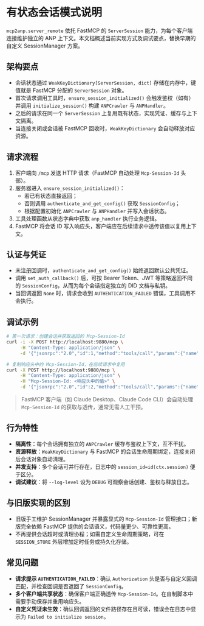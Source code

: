 # 有状态会话模式说明

`mcp2anp.server_remote` 依托 FastMCP 的 `ServerSession` 能力，为每个客户端连接维护独立的 ANP 上下文。本文档概述当前实现方式及调试要点，替换早期的自定义 SessionManager 方案。

## 架构要点

- 会话状态通过 `WeakKeyDictionary[ServerSession, dict]` 存储在内存中，键值就是 FastMCP 分配的 `ServerSession` 对象。
- 首次请求调用工具时，`ensure_session_initialized()` 会触发鉴权（如有）并调用 `initialize_session()` 构建 `ANPCrawler` 与 `ANPHandler`。
- 之后的请求在同一个 `ServerSession` 上复用既有状态，实现凭证、缓存与上下文隔离。
- 当连接关闭或会话被 FastMCP 回收时，`WeakKeyDictionary` 会自动释放对应资源。

## 请求流程

1. 客户端向 `/mcp` 发送 HTTP 请求（FastMCP 自动处理 `Mcp-Session-Id` 头部）。
2. 服务器进入 `ensure_session_initialized()`：
   - 若已有状态直接返回；
   - 否则调用 `authenticate_and_get_config()` 获取 `SessionConfig`；
   - 根据配置初始化 `ANPCrawler` 与 `ANPHandler` 并写入会话状态。
3. 工具处理函数从状态字典中获取 `anp_handler` 执行业务逻辑。
4. FastMCP 将会话 ID 写入响应头，客户端应在后续请求中透传该值以复用上下文。

## 认证与凭证

- 未注册回调时，`authenticate_and_get_config()` 始终返回默认公共凭证。
- 调用 `set_auth_callback()` 后，可按 Bearer Token、JWT 等策略返回不同的 `SessionConfig`，从而为每个会话指定独立的 DID 文档与私钥。
- 当回调返回 `None` 时，请求会收到 `AUTHENTICATION_FAILED` 错误，工具调用不会执行。

## 调试示例

```bash
# 第一次请求：创建会话并获取返回的 Mcp-Session-Id
curl -i -X POST http://localhost:9880/mcp \
     -H "Content-Type: application/json" \
     -d '{"jsonrpc":"2.0","id":1,"method":"tools/call","params":{"name":"anp_fetchDoc","arguments":{"url":"https://agent-navigation.com/ad.json"}}}'

# 复制响应头中的 Mcp-Session-Id，在后续请求中复用
curl -X POST http://localhost:9880/mcp \
     -H "Content-Type: application/json" \
     -H "Mcp-Session-Id: <响应头中的值>" \
     -d '{"jsonrpc":"2.0","id":2,"method":"tools/call","params":{"name":"anp_invokeOpenRPC","arguments":{"endpoint":"https://example.com/api","method":"ping"}}}'
```

> FastMCP 客户端（如 Claude Desktop、Claude Code CLI）会自动处理 `Mcp-Session-Id` 的获取与透传，通常无需人工干预。

## 行为特性

- **隔离性**：每个会话拥有独立的 `ANPCrawler` 缓存与鉴权上下文，互不干扰。
- **资源释放**：`WeakKeyDictionary` 与 FastMCP 的会话生命周期绑定，连接关闭后会话对象自动清理。
- **并发支持**：多个会话可并行存在，日志中的 `session_id=id(ctx.session)` 便于区分。
- **调试建议**：将 `--log-level` 设为 `DEBUG` 可观察会话创建、鉴权与释放日志。

## 与旧版实现的区别

- 旧版手工维护 SessionManager 并暴露显式的 `Mcp-Session-Id` 管理接口；新版完全依赖 FastMCP 提供的会话语义，代码量更少、可靠性更高。
- 不再提供会话超时或清理协程；如需自定义生命周期策略，可在 `SESSION_STORE` 外层增加定时任务或持久化存储。

## 常见问题

- **请求提示 `AUTHENTICATION_FAILED`**：确认 `Authorization` 头是否与自定义回调匹配，并检查回调是否返回了 `SessionConfig`。
- **多个客户端共享状态**：确保客户端正确透传 `Mcp-Session-Id`。在自制脚本中需要手动保存并重用响应头。
- **自定义凭证未生效**：确认回调返回的文件路径存在且可读，错误会在日志中显示为 `Failed to initialize session`。
